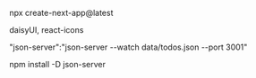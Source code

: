 npx create-next-app@latest

daisyUI, react-icons

"json-server":"json-server --watch data/todos.json --port 3001"

npm install -D json-server